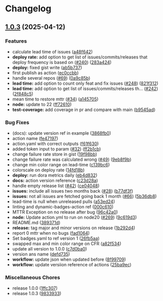 # Changelog

## [1.0.3](https://github.com/fredericopranto/devops-metrics-action/compare/v1.2.1...v1.0.3) (2025-04-12)


### Features

* calculate lead time of issues ([a48f642](https://github.com/fredericopranto/devops-metrics-action/commit/a48f6423b8079f62801b1bcb39416eaefb3b5a39))
* **deploy rate:** add option to get list of issues/commits/releases that deploy frequency is based on ([#240](https://github.com/fredericopranto/devops-metrics-action/issues/240)) ([283a424](https://github.com/fredericopranto/devops-metrics-action/commit/283a42433fcdaa9f44d14c92625963787296738d))
* **deploy:** fixed gist write ([ab5b737](https://github.com/fredericopranto/devops-metrics-action/commit/ab5b73791ef2d3247038a4c0b7f4afc573a9fc80))
* first publish as action ([ec0ccbb](https://github.com/fredericopranto/devops-metrics-action/commit/ec0ccbbfef5d62657d9ff3e5db9070bb1089c957))
* handle several repos ([#69](https://github.com/fredericopranto/devops-metrics-action/issues/69)) ([0a9c85b](https://github.com/fredericopranto/devops-metrics-action/commit/0a9c85b62e6a94ce86b85933f8486a6917c7269b))
* **lead time:** add option to count only feat and fix issues ([#248](https://github.com/fredericopranto/devops-metrics-action/issues/248)) ([821f312](https://github.com/fredericopranto/devops-metrics-action/commit/821f312a68de66b74a42c6348ebd32f5c37569aa))
* **lead time:** add option to get list of issues/commits/releases th… ([#242](https://github.com/fredericopranto/devops-metrics-action/issues/242)) ([2f848c5](https://github.com/fredericopranto/devops-metrics-action/commit/2f848c511e3331e3d8a8a34e050964303616e117))
* mean time to restore mttr ([#34](https://github.com/fredericopranto/devops-metrics-action/issues/34)) ([a145705](https://github.com/fredericopranto/devops-metrics-action/commit/a145705c0d8a6c2331ffbda7652080e22a13d8ce))
* **node:** update to 22 ([ff72610](https://github.com/fredericopranto/devops-metrics-action/commit/ff72610e097ff016573ddd9902c67938282f4eb8))
* **test-coverage:** add coverage in pr and compare with main ([b9545ad](https://github.com/fredericopranto/devops-metrics-action/commit/b9545ad074d5ad329b555be18fb9f947c518090e))


### Bug Fixes

* (docs): update version ref in example ([3868fb0](https://github.com/fredericopranto/devops-metrics-action/commit/3868fb0517ff77af21dbd9c4025c80ae41416274))
* action name ([fe47197](https://github.com/fredericopranto/devops-metrics-action/commit/fe47197c927d0beac003c0bdc7eeb6991f43a5aa))
* action.yaml with correct outputs ([f61f630](https://github.com/fredericopranto/devops-metrics-action/commit/f61f6309f831d5f5d07d494f23e90445f2402fd7))
* added token input to param ([#32](https://github.com/fredericopranto/devops-metrics-action/issues/32)) ([ff2b1cb](https://github.com/fredericopranto/devops-metrics-action/commit/ff2b1cbb473b7616e2055561882e66f94102ec65))
* change failure rate store in gist ([19f98bb](https://github.com/fredericopranto/devops-metrics-action/commit/19f98bbde299c118e0485d07f123acf71a9f9e36))
* change failure rate was calculated wrong ([#49](https://github.com/fredericopranto/devops-metrics-action/issues/49)) ([9eb8f9b](https://github.com/fredericopranto/devops-metrics-action/commit/9eb8f9b4baeb17a49224ae5b21dab6d08078584c))
* change min color range on lead-time ([c139bc6](https://github.com/fredericopranto/devops-metrics-action/commit/c139bc692b37ba3954f1e8fde282e5faa52b0e38))
* colorscale on deploy rate ([14fd18b](https://github.com/fredericopranto/devops-metrics-action/commit/14fd18b70946c60dd1ae070059be54cd93fb07f0))
* **deploy:** run dora metrics daily ([eb4d832](https://github.com/fredericopranto/devops-metrics-action/commit/eb4d832120b2f738ce6bfc5ffe0bc6a75bf86351))
* **docs:** action version reference ([c23d28a](https://github.com/fredericopranto/devops-metrics-action/commit/c23d28a11522a5e9dd72b364d19022bb38046824))
* handle empty release list ([#42](https://github.com/fredericopranto/devops-metrics-action/issues/42)) ([ce04048](https://github.com/fredericopranto/devops-metrics-action/commit/ce040485974f9b17b4e70cc676d2f41211a906f5))
* **issues:** include all issues two months back ([#28](https://github.com/fredericopranto/devops-metrics-action/issues/28)) ([b77df3f](https://github.com/fredericopranto/devops-metrics-action/commit/b77df3f1c470216904c792eac2d0bbbdbd959e21))
* **issues:** not all issues are fetched going back 1 month ([#66](https://github.com/fredericopranto/devops-metrics-action/issues/66)) ([5b36db8](https://github.com/fredericopranto/devops-metrics-action/commit/5b36db871a2251c9aff41054dda03ef0d8b7f0d2))
* lead-time is null when unreleased pulls ([a53ed24](https://github.com/fredericopranto/devops-metrics-action/commit/a53ed243ba337f70f5f93039b8a9610c99861356))
* linting and dynamic-badges-action ref ([000c610](https://github.com/fredericopranto/devops-metrics-action/commit/000c610b7a3f55a7500e366b2d210aa82dc335da))
* MTTR Exception on no release after bug ([96c42a0](https://github.com/fredericopranto/devops-metrics-action/commit/96c42a0fbb54ba9fc6a9b73caea9a1cab75c6064))
* **node:** Update action.yml to run on node20 ([#269](https://github.com/fredericopranto/devops-metrics-action/issues/269)) ([9c619d3](https://github.com/fredericopranto/devops-metrics-action/commit/9c619d3856f9a49ad12e2999f0a78d334022bfec))
* README.md ([389371d](https://github.com/fredericopranto/devops-metrics-action/commit/389371db595eb5145c9a70577546f97913d360dd))
* **release:** tag major and minor versions on release ([1b292d4](https://github.com/fredericopranto/devops-metrics-action/commit/1b292d4dfbd4a129873548a74cb0143f2adfa5d6))
* report 0 mttr when no bugs ([fad1064](https://github.com/fredericopranto/devops-metrics-action/commit/fad1064456834164ea75f1dda44259a184339cd6))
* Set badges.yaml to ref version 1 ([26fb5aa](https://github.com/fredericopranto/devops-metrics-action/commit/26fb5aa75342ae40ed1ae3389bee43bffaf2bc41))
* swapped max and min color range on CFR ([a82f534](https://github.com/fredericopranto/devops-metrics-action/commit/a82f5340cbf29070290caa0fa1c23be44f18c23f))
* update all version to 1.0.0 ([c7d0ba0](https://github.com/fredericopranto/devops-metrics-action/commit/c7d0ba0d0084cb2badfd39a4a976382db8dbc88f))
* version ans name ([defd735](https://github.com/fredericopranto/devops-metrics-action/commit/defd7354072c3e7d750326cc23713a1238fadbad))
* **workflow:** update json when updated before ([8f99709](https://github.com/fredericopranto/devops-metrics-action/commit/8f997097aeb75e73d9063452f97c2f5f3cd21d5d))
* **workflow:** update versiion reference of actions ([25ba9ec](https://github.com/fredericopranto/devops-metrics-action/commit/25ba9eca29382cc04fe502de26ffdf6d1e0d1b40))


### Miscellaneous Chores

* release 1.0.0 ([1ffc307](https://github.com/fredericopranto/devops-metrics-action/commit/1ffc3073f9ea241bb2cba6572ff3cffe9b014906))
* release 1.0.3 ([9833933](https://github.com/fredericopranto/devops-metrics-action/commit/9833933d21417e5d893c25958fa7c8c0d16220f5))
